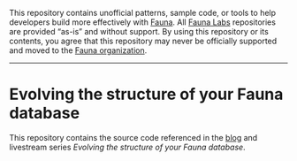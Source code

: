 This repository contains unofficial patterns, sample code, or tools to help developers build more effectively with [Fauna][fauna]. All [Fauna Labs][fauna-labs] repositories are provided “as-is” and without support. By using this repository or its contents, you agree that this repository may never be officially supported and moved to the [Fauna organization][fauna-organization].

---

# Evolving the structure of your Fauna database

This repository contains the source code referenced in the [blog][blog] and livestream series *Evolving the structure of your Fauna database*.

[blog]: https://fauna.com/blog/evolving-the-structure-of-your-fauna-database
[fauna]: https://www.fauna.com/
[fauna-labs]: https://github.com/fauna-labs
[fauna-organization]: https://github.com/fauna
